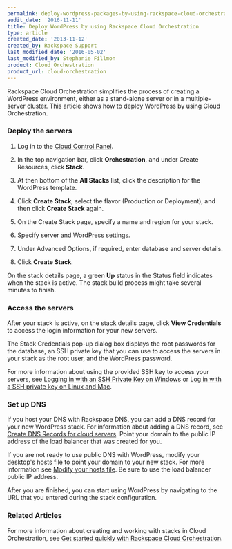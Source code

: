```yaml
---
permalink: deploy-wordpress-packages-by-using-rackspace-cloud-orchestration/
audit_date: '2016-11-11'
title: Deploy WordPress by using Rackspace Cloud Orchestration
type: article
created_date: '2013-11-12'
created_by: Rackspace Support
last_modified_date: '2016-05-02'
last_modified_by: Stephanie Fillmon
product: Cloud Orchestration
product_url: cloud-orchestration
---
```


Rackspace Cloud Orchestration simplifies the process of creating a
WordPress environment, either as a stand-alone server or
in a multiple-server cluster. This article shows how to deploy WordPress
by using Cloud Orchestration.

### Deploy the servers

1. Log in to the [Cloud Control Panel](http://mycloud.rackspace.com).

2. In the top navigation bar, click **Orchestration**, and under Create Resources, click **Stack**.

3. At then bottom of the **All Stacks** list, click the description for the WordPress template.

4. Click **Create Stack**, select the flavor (Production or Deployment), and then click **Create Stack** again.

6. On the Create Stack page, specify a name and region for your stack.

7. Specify server and WordPress settings.

8. Under Advanced Options, if required, enter database and server details.

9. Click **Create Stack**.

On the stack details page, a green **Up** status in the Status field indicates when the stack is active.
The stack build process might take several minutes to finish.

### Access the servers

After your stack is active, on the stack details page, click **View Credentials** to access the login information for your new servers.

The Stack Credentials pop-up dialog box displays the root passwords for the database, an SSH private key that you can use to access the servers in your stack as the root user, and the WordPress password.

For more information about using the provided SSH key to access your servers, see [Logging in with an SSH Private Key on Windows](/how-to/logging-in-with-an-ssh-private-key-on-windows) or [Log in with a SSH private key on Linux and Mac](/how-to/logging-in-with-an-ssh-private-key-on-linuxmac).

###  Set up DNS

If you host your DNS with Rackspace DNS, you can add a DNS record for your new WordPress stack. For information about adding a DNS record, see [Create DNS Records for cloud servers](/how-to/create-dns-records-for-cloud-servers-with-the-control-panel). Point your domain to the public IP address of the load balancer that was created for you.

If you are not ready to use public DNS with WordPress, modify your desktop's hosts file to point your domain to your new stack. For more information see [Modify your hosts file](/how-to/modify-your-hosts-file). Be sure to use the load balancer public IP address.

After you are finished, you can start using WordPress by navigating to the URL that you entered during the stack configuration.

### Related Articles

For more information about creating and working with stacks in Cloud Orchestration, see [Get started quickly with Rackspace Cloud Orchestration](how-to/quick-set-up-with-rackspace-cloud-orchestration).
